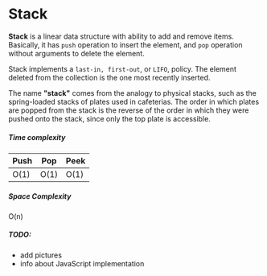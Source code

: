 # Stack

**Stack** is a linear data structure with ability to add and remove items.
Basically, it has `push` operation to insert the element, and `pop` operation
without arguments to delete the element.

Stack implements a `last-in, first-out`, or `LIFO`, policy. The element deleted
from the collection is the one most recently inserted.

The name **"stack"** comes from the analogy to physical stacks, such as the
spring-loaded stacks of plates used in cafeterias. The order in which plates are
popped from the stack is the reverse of the order in which they were pushed onto
the stack, since only the top plate is accessible.

##### Time complexity

| Push | Pop  | Peek |
| ---- | ---- | ---- |
| O(1) | O(1) | O(1) |

##### Space Complexity

O(n)

##### TODO:

- add pictures
- info about JavaScript implementation
